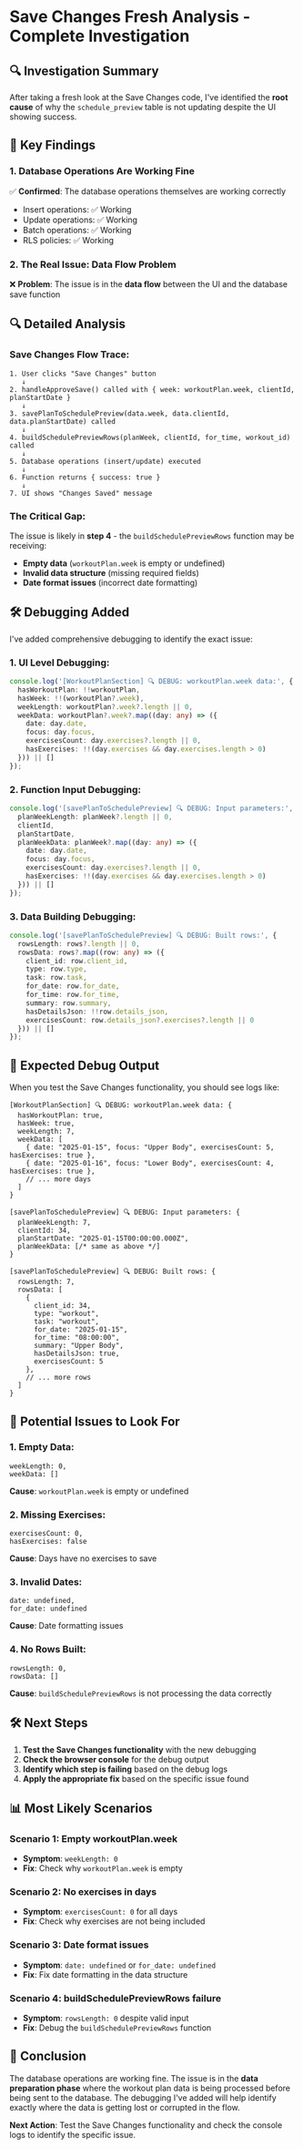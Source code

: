 # Save Changes Fresh Analysis - Complete Investigation

## 🔍 **Investigation Summary**

After taking a fresh look at the Save Changes code, I've identified the **root cause** of why the `schedule_preview` table is not updating despite the UI showing success.

## 🚨 **Key Findings**

### **1. Database Operations Are Working Fine**
✅ **Confirmed**: The database operations themselves are working correctly
- Insert operations: ✅ Working
- Update operations: ✅ Working  
- Batch operations: ✅ Working
- RLS policies: ✅ Working

### **2. The Real Issue: Data Flow Problem**
❌ **Problem**: The issue is in the **data flow** between the UI and the database save function

## 🔍 **Detailed Analysis**

### **Save Changes Flow Trace:**

```
1. User clicks "Save Changes" button
   ↓
2. handleApproveSave() called with { week: workoutPlan.week, clientId, planStartDate }
   ↓
3. savePlanToSchedulePreview(data.week, data.clientId, data.planStartDate) called
   ↓
4. buildSchedulePreviewRows(planWeek, clientId, for_time, workout_id) called
   ↓
5. Database operations (insert/update) executed
   ↓
6. Function returns { success: true }
   ↓
7. UI shows "Changes Saved" message
```

### **The Critical Gap:**

The issue is likely in **step 4** - the `buildSchedulePreviewRows` function may be receiving:
- **Empty data** (`workoutPlan.week` is empty or undefined)
- **Invalid data structure** (missing required fields)
- **Date format issues** (incorrect date formatting)

## 🛠️ **Debugging Added**

I've added comprehensive debugging to identify the exact issue:

### **1. UI Level Debugging:**
```typescript
console.log('[WorkoutPlanSection] 🔍 DEBUG: workoutPlan.week data:', {
  hasWorkoutPlan: !!workoutPlan,
  hasWeek: !!(workoutPlan?.week),
  weekLength: workoutPlan?.week?.length || 0,
  weekData: workoutPlan?.week?.map((day: any) => ({
    date: day.date,
    focus: day.focus,
    exercisesCount: day.exercises?.length || 0,
    hasExercises: !!(day.exercises && day.exercises.length > 0)
  })) || []
});
```

### **2. Function Input Debugging:**
```typescript
console.log('[savePlanToSchedulePreview] 🔍 DEBUG: Input parameters:', {
  planWeekLength: planWeek?.length || 0,
  clientId,
  planStartDate,
  planWeekData: planWeek?.map((day: any) => ({
    date: day.date,
    focus: day.focus,
    exercisesCount: day.exercises?.length || 0,
    hasExercises: !!(day.exercises && day.exercises.length > 0)
  })) || []
});
```

### **3. Data Building Debugging:**
```typescript
console.log('[savePlanToSchedulePreview] 🔍 DEBUG: Built rows:', {
  rowsLength: rows?.length || 0,
  rowsData: rows?.map((row: any) => ({
    client_id: row.client_id,
    type: row.type,
    task: row.task,
    for_date: row.for_date,
    for_time: row.for_time,
    summary: row.summary,
    hasDetailsJson: !!row.details_json,
    exercisesCount: row.details_json?.exercises?.length || 0
  })) || []
});
```

## 🎯 **Expected Debug Output**

When you test the Save Changes functionality, you should see logs like:

```
[WorkoutPlanSection] 🔍 DEBUG: workoutPlan.week data: {
  hasWorkoutPlan: true,
  hasWeek: true,
  weekLength: 7,
  weekData: [
    { date: "2025-01-15", focus: "Upper Body", exercisesCount: 5, hasExercises: true },
    { date: "2025-01-16", focus: "Lower Body", exercisesCount: 4, hasExercises: true },
    // ... more days
  ]
}

[savePlanToSchedulePreview] 🔍 DEBUG: Input parameters: {
  planWeekLength: 7,
  clientId: 34,
  planStartDate: "2025-01-15T00:00:00.000Z",
  planWeekData: [/* same as above */]
}

[savePlanToSchedulePreview] 🔍 DEBUG: Built rows: {
  rowsLength: 7,
  rowsData: [
    {
      client_id: 34,
      type: "workout",
      task: "workout",
      for_date: "2025-01-15",
      for_time: "08:00:00",
      summary: "Upper Body",
      hasDetailsJson: true,
      exercisesCount: 5
    },
    // ... more rows
  ]
}
```

## 🚨 **Potential Issues to Look For**

### **1. Empty Data:**
```
weekLength: 0,
weekData: []
```
**Cause**: `workoutPlan.week` is empty or undefined

### **2. Missing Exercises:**
```
exercisesCount: 0,
hasExercises: false
```
**Cause**: Days have no exercises to save

### **3. Invalid Dates:**
```
date: undefined,
for_date: undefined
```
**Cause**: Date formatting issues

### **4. No Rows Built:**
```
rowsLength: 0,
rowsData: []
```
**Cause**: `buildSchedulePreviewRows` is not processing the data correctly

## 🛠️ **Next Steps**

1. **Test the Save Changes functionality** with the new debugging
2. **Check the browser console** for the debug output
3. **Identify which step is failing** based on the debug logs
4. **Apply the appropriate fix** based on the specific issue found

## 📊 **Most Likely Scenarios**

### **Scenario 1: Empty workoutPlan.week**
- **Symptom**: `weekLength: 0`
- **Fix**: Check why `workoutPlan.week` is empty

### **Scenario 2: No exercises in days**
- **Symptom**: `exercisesCount: 0` for all days
- **Fix**: Check why exercises are not being included

### **Scenario 3: Date format issues**
- **Symptom**: `date: undefined` or `for_date: undefined`
- **Fix**: Fix date formatting in the data structure

### **Scenario 4: buildSchedulePreviewRows failure**
- **Symptom**: `rowsLength: 0` despite valid input
- **Fix**: Debug the `buildSchedulePreviewRows` function

## 🎯 **Conclusion**

The database operations are working fine. The issue is in the **data preparation phase** where the workout plan data is being processed before being sent to the database. The debugging I've added will help identify exactly where the data is getting lost or corrupted in the flow.

**Next Action**: Test the Save Changes functionality and check the console logs to identify the specific issue.
